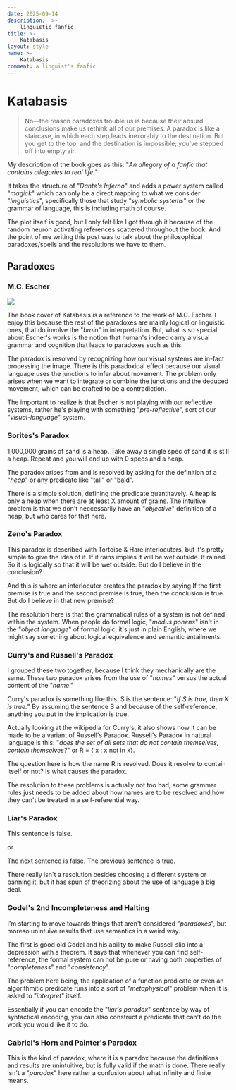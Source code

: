 ```yaml
---
date: 2025-09-14
description:  >-
    linguistic fanfic
title: >-
    Katabasis
layout: style
name: >-
    Katabasis
comment: a linguist's fanfic
---
```


# Katabasis

> No—the reason paradoxes trouble us is because their absurd conclusions
make us rethink all of our premises. A paradox is like a staircase, in which
each step leads inexorably to the destination. But you get to the top, and the
destination is impossible; you’ve stepped off into empty air. 

My description of the book goes as this: "*An allegory of a fanfic that contains allegories to real life.*"

It takes the structure of "*Dante's Inferno*" and adds a power system called "*magick*" which can only be a direct mapping to what we consider "*linguistics*", specifically those that study "*symbolic systems*" or the grammar of language, this is including math of course.

The plot itself is good, but I only felt like I got through it because of the random neuron activating references scattered throughout the book. And the point of me writing this post was to talk about the philosophical paradoxes/spells and the resolutions we have to them.

## Paradoxes

### M.C. Escher

<img src="https://external-content.duckduckgo.com/iu/?u=https%3A%2F%2Ftse1.mm.bing.net%2Fth%2Fid%2FOIP.lUWUSAeFigCfMMKrr9-JegHaDn%3Fpid%3DApi&f=1&ipt=4b4f5c64aab58a2cdb17fb618a12da1696bf2ac838e1ffa52e57935024782337"/>

The book cover of Katabasis is a reference to the work of M.C. Escher. I enjoy this because the rest of the paradoxes are mainly logical or linguistic ones, that do involve the "*brain*" in interpretation. But, what is so special about Escher's works is the notion that human's indeed carry a visual grammar and cognition that leads to paradoxes such as this.

The paradox is resolved by recognizing how our visual systems are in-fact processing the image. There is this paradoxical effect because our visual language uses the junctions to infer about movement. The problem only arises when we want to integrate or combine the junctions and the deduced movement, which can be crafted to be a contradiction.

The important to realize is that Escher is not playing with our reflective systems, rather he's playing with something "*pre-reflective*", sort of our "*visual-language*" system.

### Sorites's Paradox

1,000,000 grains of sand is a heap. Take away a single spec of sand it is still a heap. Repeat and you will end up with 0 specs and a heap.

The paradox arises from and is resolved by asking for the definition of a "*heap*" or any predicate like "tall" or "bald".

There is a simple solution, defining the predicate quantitavely. A heap is only a heap when there are at least X amount of grains. The intuitive problem is that we don't neccessarily have an "*objective*" definition of a heap, but who cares for that here.

### Zeno's Paradox

This paradox is described with Tortoise & Hare interlocuters, but it's pretty simple to give the idea of it. If it rains implies it will be wet outside. It rained. So it is logically so that it will be wet outside. But do I believe in the conclusion?

And this is where an interlocuter creates the paradox by saying If the first premise is true and the second premise is true, then the conclusion is true. But do I believe in that new premise?

The resolution here is that the grammatical rules of a system is not defined within the system. When people do formal logic, "*modus ponens*" isn't in the "*object language*" of formal logic, it's just in plain English, where we might say something about logical equivalence and semantic entailments.

### Curry's and Russell's Paradox 

I grouped these two together, because I think they mechanically are the same. These two paradox arises from the use of "*names*" versus the actual content of the "*name*."

Curry's paradox is something like this. S is the sentence: "*If S is true, then X is true.*" By assuming the sentence S and because of the self-reference, anything you put in the implication is true.

Actually looking at the wikipedia for Curry's, it also shows how it can be made to be a variant of Russell's Paradox. Russell's Paradox in natural language is this: "*does the set of all sets that do not contain themselves, contain themselves?*" or R = { x : x not in x}.

The question here is how the name R is resolved. Does it resolve to contain itself or not? Is what causes the paradox.

The resolution to these problems is actually not too bad, some grammar rules just needs to be added about how names are to be resolved and how they can't be treated in a self-referential way.

### Liar's Paradox

This sentence is false.

or 

The next sentence is false.
The previous sentence is true.

There really isn't a resolution besides choosing a different system or banning it, but it has spun of theorizing about the use of language a big deal.

### Godel's 2nd Incompleteness and Halting

I'm starting to move towards things that aren't considered "*paradoxes*", but moreso unintuive results that use semantics in a weird way.

The first is good old Godel and his ability to make Russell slip into a depression with a theorem. It says that whenever you can find self-reference, the formal system can not be pure or having both properties of "*completeness*" and "*consistency*".

The problem here being, the application of a function predicate or even an algorithmitic predicate runs into a sort of "*metaphysical*" problem when it is asked to "*interpret*" itself. 

Essentially if you can encode the "*liar's paradox*" sentence by way of syntactical encoding, you can also construct a predicate that can't do the work you would like it to do.

### Gabriel's Horn and Painter's Paradox

This is the kind of paradox, where it is a paradox because the definitions and results are unintuitive, but is fully valid if the math is done. There really isn't a "*paradox*" here rather a confusion about what infinity and finite means.
